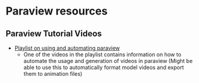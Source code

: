 # Paraview resources

## Paraview Tutorial Videos
* [Playlist on using and automating paraview](https://www.youtube.com/watch?v=OxcU6Upz5ZA&list=PLvkU6i2iQ2fpcVsqaKXJT5Wjb9_ttRLK-)
  * One of the videos in the playlist contains information on how to automate the usage and generation of videos in paraview (Might be able to use this to automatically format model videos and export them to animation files)